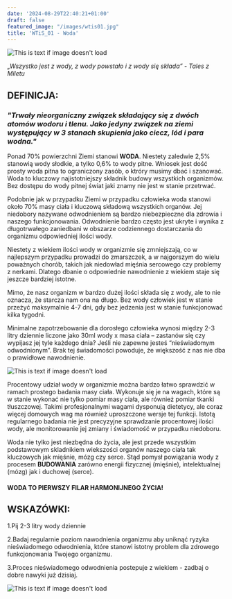 ```yaml
---
date: '2024-08-29T22:40:21+01:00'
draft: false
featured_image: "/images/wtis01.jpg"
title: 'WTiS_01 - Woda'
---
```


![This is text if image doesn't load](/images/woda.jpg "nazwa")

*„Wszystko jest z wody, z wody powstało i z wody się składa” - Tales z Miletu*

## **DEFINICJA:**

### *"Trwały nieorganiczny związek składający się z dwóch atomów wodoru i tlenu. Jako jedyny związek na ziemi występujący w 3 stanach skupienia jako ciecz, lód i para wodna."*

Ponad 70% powierzchni Ziemi stanowi **WODA**. Niestety zaledwie 2,5% stanowią wody słodkie, a tylko 0,6% to wody pitne. Wniosek jest dość prosty woda pitna to ograniczony zasób, o ktróry musimy dbać i szanować.
Woda to kluczowy najistotniejszy składnik budowy wszystkich organizmów. Bez dostępu do wody pitnej świat jaki znamy nie jest w stanie przetrwać. 

Podobnie jak w przypadku Ziemi w przypadku człowieka woda stanowi około 70% masy ciała i kluczową składową wszystkich organów. Jej niedobory nazywane odwodnieniem są bardzo niebezpieczne dla zdrowia i naszego funkcjonowania. Odwodnienie bardzo często jest ukryte i wynika z długotrwałego zaniedbani w obszarze codziennego dostarczania do organizmu odpowiedniej ilości wody. 

Niestety z wiekiem ilości wody w organizmie się zmniejszają, co w najlepszym przypadku prowadzi do zmarszczek, a w najgorszym do wielu poważnych chorób, takich jak niedowład mięśnia sercowego czy problemy z nerkami. Dlatego dbanie o odpowiednie nawodnienie z wiekiem staje się jeszcze bardziej istotne.

Mimo, że nasz organizm w bardzo dużej ilości składa się z wody, ale to nie oznacza, że starcza nam ona na długo. Bez wody człowiek jest w stanie przeżyć maksymalnie 4-7 dni, gdy bez jedzenia jest w stanie funkcjonować kilka tygodni. 

Minimalne zapotrzebowanie dla dorosłego człowieka wynosi między 2-3 litry dziennie liczone jako 30ml wody x masa ciała – zastanów się czy wypijasz jej tyle każdego dnia? Jeśli nie zapewne jesteś “nieświadomym odwodnionym”. Brak tej świadomości powoduje, że większość z nas nie dba o prawidłowe nawodnienie. 

![This is text if image doesn't load](/images/wtis01szklanka.jpg "nazwa")


Procentowy udział wody w organizmie można bardzo łatwo sprawdzić w ramach prostego badania masy ciała. Wykonuje się je na wagach, które są w stanie wykonać nie tylko pomiar masy ciała, ale również pomiar tkanki tłuszczowej. Takimi profesjonalnymi wagami dysponują dietetycy, ale coraz więcej domowych wag ma również uproszczone wersje tej funkcji. Istotą regularnego badania nie jest precyzyjne sprawdzanie procentowej ilości wody, ale monitorowanie jej zmiany i świadomość w przypadku niedoboru. 

Woda nie tylko jest niezbędna do życia, ale jest przede wszystkim podstawowym skladnikiem wiekszości organów naszego ciała tak kluczowych jak mięśnie, mózg czy serce. Stąd pomysł powiązania wody z procesem **BUDOWANIA** zarówno energii fizycznej (mięśnie), intelektualnej (mózg) jak i duchowej (serce).
#### WODA TO PIERWSZY FILAR HARMONIJNEGO ŻYCIA! 


## **WSKAZÓWKI:**

1.Pij 2-3 litry wody dziennie

2.Badaj regularnie poziom nawodnienia organizmu aby uniknąć ryzyka nieświadomego odwodnienia, które stanowi istotny problem dla zdrowego funkcjonowania Twojego organizmu. 

3.Proces nieświadomego odwodnienia postepuje z wiekiem - zadbaj o dobre nawyki już dzisiaj.

![This is text if image doesn't load](/images/WTiS_piktogram.png "nazwa")
